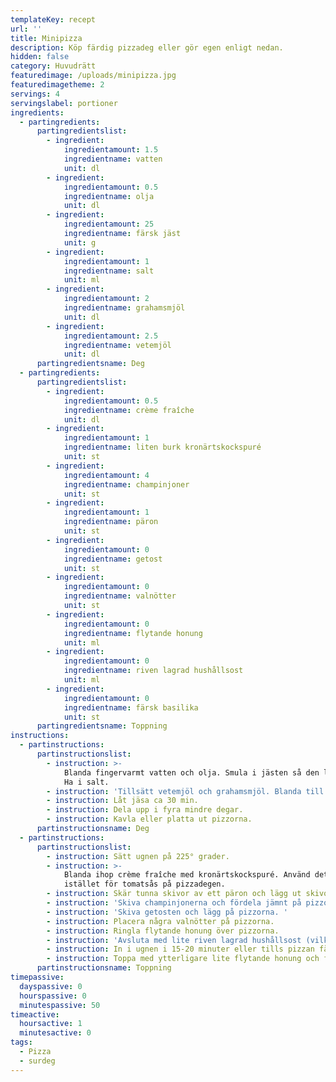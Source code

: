 ```yaml
---
templateKey: recept
url: ''
title: Minipizza
description: Köp färdig pizzadeg eller gör egen enligt nedan.
hidden: false
category: Huvudrätt
featuredimage: /uploads/minipizza.jpg
featuredimagetheme: 2
servings: 4
servingslabel: portioner
ingredients:
  - partingredients:
      partingredientslist:
        - ingredient:
            ingredientamount: 1.5
            ingredientname: vatten
            unit: dl
        - ingredient:
            ingredientamount: 0.5
            ingredientname: olja
            unit: dl
        - ingredient:
            ingredientamount: 25
            ingredientname: färsk jäst
            unit: g
        - ingredient:
            ingredientamount: 1
            ingredientname: salt
            unit: ml
        - ingredient:
            ingredientamount: 2
            ingredientname: grahamsmjöl
            unit: dl
        - ingredient:
            ingredientamount: 2.5
            ingredientname: vetemjöl
            unit: dl
      partingredientsname: Deg
  - partingredients:
      partingredientslist:
        - ingredient:
            ingredientamount: 0.5
            ingredientname: crème fraîche
            unit: dl
        - ingredient:
            ingredientamount: 1
            ingredientname: liten burk kronärtskockspuré
            unit: st
        - ingredient:
            ingredientamount: 4
            ingredientname: champinjoner
            unit: st
        - ingredient:
            ingredientamount: 1
            ingredientname: päron
            unit: st
        - ingredient:
            ingredientamount: 0
            ingredientname: getost
            unit: st
        - ingredient:
            ingredientamount: 0
            ingredientname: valnötter
            unit: st
        - ingredient:
            ingredientamount: 0
            ingredientname: flytande honung
            unit: ml
        - ingredient:
            ingredientamount: 0
            ingredientname: riven lagrad hushållsost
            unit: ml
        - ingredient:
            ingredientamount: 0
            ingredientname: färsk basilika
            unit: st
      partingredientsname: Toppning
instructions:
  - partinstructions:
      partinstructionslist:
        - instruction: >-
            Blanda fingervarmt vatten och olja. Smula i jästen så den löser sig.
            Ha i salt.
        - instruction: 'Tillsätt vetemjöl och grahamsmjöl. Blanda till en fin deg. '
        - instruction: Låt jäsa ca 30 min.
        - instruction: Dela upp i fyra mindre degar.
        - instruction: Kavla eller platta ut pizzorna.
      partinstructionsname: Deg
  - partinstructions:
      partinstructionslist:
        - instruction: Sätt ugnen på 225° grader.
        - instruction: >-
            Blanda ihop crème fraîche med kronärtskockspuré. Använd detta
            istället för tomatsås på pizzadegen.
        - instruction: Skär tunna skivor av ett päron och lägg ut skivor på pizzorna.
        - instruction: 'Skiva champinjonerna och fördela jämnt på pizzorna. '
        - instruction: 'Skiva getosten och lägg på pizzorna. '
        - instruction: Placera några valnötter på pizzorna.
        - instruction: Ringla flytande honung över pizzorna.
        - instruction: 'Avsluta med lite riven lagrad hushållsost (vilken som). '
        - instruction: In i ugnen i 15-20 minuter eller tills pizzan fått fin färg.
        - instruction: Toppa med ytterligare lite flytande honung och färsk basilika.
      partinstructionsname: Toppning
timepassive:
  dayspassive: 0
  hourspassive: 0
  minutespassive: 50
timeactive:
  hoursactive: 1
  minutesactive: 0
tags:
  - Pizza
  - surdeg
---
```

